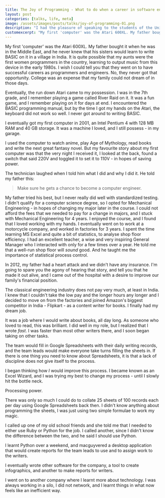 ```yaml
---
title: The Joy of Programming - What to do when a career in software engineering chooses you.
layout: post
categories: [talks, life, meta]
image: /assets/images/posts/talks/joy-of-programming-01.png
description: "I had the pleasure of speaking to the students of the University of Utah's Master of Software Development Program. This is the transcript of the talk."
customexcerpt: "My first 'computer' was the Atari 600XL. My father bought it when he was in the Middle East, and he never knew that his sisters would learn to write BASIC on it in a village in India."
---
```


My first 'computer' was the Atari 600XL. My father bought it when he was in the
Middle East, and he never knew that his sisters would learn to write BASIC on
it in a village in India. It is quite possible that my aunts were the first
women programmers in the country, learning to output music from this device in
the early 1980s. I wish I could tell you that they went on to have successful
careers as programmers and engineers. No, they never got that opportunity.
College was an expense that my family could not dream of in those days.

Eventually, the run down Atari came to my possession. I was in the 7th grade,
and I remember playing a game called River Raid on it. It was a fun game, and I
remember playing on it for days at end. I encountered the BASIC programming
manual, but by the time I got my hands on the Atari, the keyboard did not work
so well. I never got around to writing BASIC.

I eventually got my first computer in 2001, an Intel Pentium 4 with 128 MB RAM
and 40 GB storage. It was a machine I loved, and I still possess - in my
garage.

I used the computer to watch anime, play Age of Mythology, read books and write
the next great fantasy novel. But my favourite story about my first computer
was that the very night I received it, I looked at the back, found a switch
that said 220V and toggled it to set it to 110V - in hopes of saving power.

The technician laughed when I told him what I did and why I did it. He told my
father this:

> Make sure he gets a chance to become a computer engineer.

My father tried his best, but I never really did well with standardized
testing. I didn't qualify for a computer science degree, so I opted for
Mechanical Engineering - in hopes of changing my major later in the course. I
could not afford the fees that we needed to pay for a change in majors, and I
stuck with Mechanical Engineering for 4 years. I enjoyed the course, and I
found that I loved working with my hands. I eventually went on to work at a
motorcycle company, and worked in factories for 3 years. I spent the time
learning MS Excel and quite a bit of statistics, to analyse shop floor
efficiency. I had an excellent teacher, a wise and very inspiring General Manager
who I interacted with only for a few times over a year. He told me that
a well-run shop floor will *sound* good. And he taught me the importance
of statistical process control.

In 2012, my father had a heart attack and we didn't have any insurance. I'm
going to spare you the agony of hearing that story, and tell you that he made
it out alive, and I came out of the hospital with a desire to improve our
family's financial position.

The classical engineering industry does not pay very much, at least in India.
I knew that I couldn't take the low pay and the longer hours any longer and I
decided to move on from the factories and joined Amazon's biggest competitor in
India - Flipkart - as a content writer for books. I finally had my dream job.

It was a job where I would write about books, all day long. As someone who loved to
read, this was brilliant. I did well in my role, but I realized that I wrote *fast*.
I was faster than most other writers there, and I soon began taking on other tasks.

The team would fill in Google Spreadsheets with their daily writing records, and
the team leads would make everyone take turns filling the sheets in. If there is one
thing you need to know about Spreadsheets, it is that a lack of discipline does not
give itself to the process.

I began thinking how *I* would improve this process. I became known as an Excel Wizard,
and I was trying my best to change my process - until I slowly hit the bottle neck.

Processing power.

There was only so much I could do to collate 25 sheets of 100 records each per day
using Google Spreadsheets back then. I didn't know anything about programming the sheets,
I was just using two simple formulae to work my magic.

I called up one of my old school friends and she told me that I needed to either use Ruby
or Python for the job. I called another, since I didn't know the difference between the two,
and he said I should use Python.

I learnt Python over a weekend, and macguyvered a desktop application that would
create reports for the team leads to use and to assign work to the writers.

I eventually wrote other software for the company, a tool to create infographics, and another to make reports
for writers.

I went on to another company where I learnt more about technology. I was always working in a silo, I did not network,
and I learnt things in what now feels like an inefficient way.
